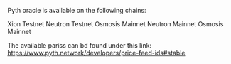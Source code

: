 Pyth oracle is available on the following chains: 

Xion Testnet
Neutron Testnet
Osmosis Mainnet
Neutron Mainnet
Osmosis Mainnet


The available pariss can bd found under this link: https://www.pyth.network/developers/price-feed-ids#stable